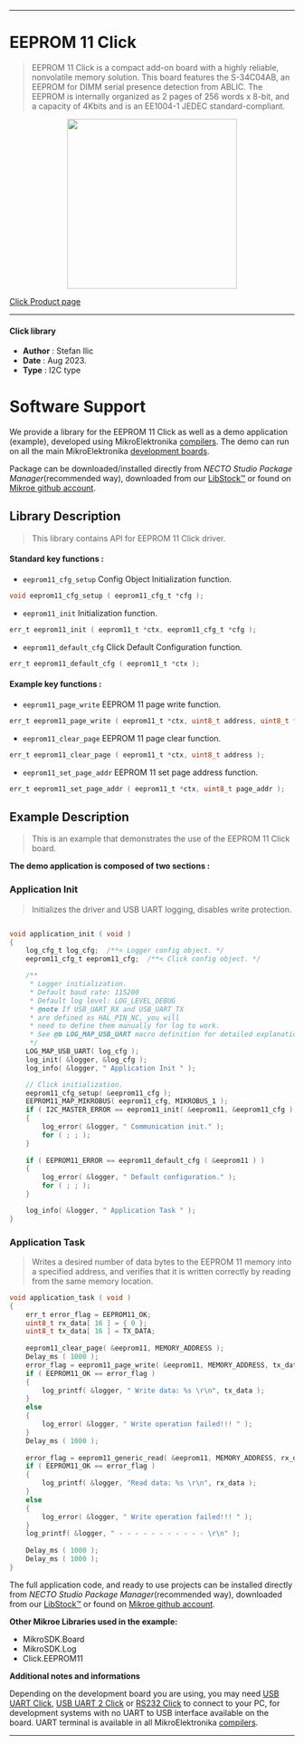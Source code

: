
---
# EEPROM 11 Click

> EEPROM 11 Click is a compact add-on board with a highly reliable, nonvolatile memory solution. This board features the S-34C04AB, an EEPROM for DIMM serial presence detection from ABLIC. The EEPROM is internally organized as 2 pages of 256 words x 8-bit, and a capacity of 4Kbits and is an EE1004-1 JEDEC standard-compliant.

<p align="center">
  <img src="https://download.mikroe.com/images/click_for_ide/eeprom11_click.png" height=300px>
</p>

[Click Product page](https://www.mikroe.com/eeprom-11-click)

---


#### Click library

- **Author**        : Stefan Ilic
- **Date**          : Aug 2023.
- **Type**          : I2C type


# Software Support

We provide a library for the EEPROM 11 Click
as well as a demo application (example), developed using MikroElektronika
[compilers](https://www.mikroe.com/necto-studio).
The demo can run on all the main MikroElektronika [development boards](https://www.mikroe.com/development-boards).

Package can be downloaded/installed directly from *NECTO Studio Package Manager*(recommended way), downloaded from our [LibStock&trade;](https://libstock.mikroe.com) or found on [Mikroe github account](https://github.com/MikroElektronika/mikrosdk_click_v2/tree/master/clicks).

## Library Description

> This library contains API for EEPROM 11 Click driver.

#### Standard key functions :

- `eeprom11_cfg_setup` Config Object Initialization function.
```c
void eeprom11_cfg_setup ( eeprom11_cfg_t *cfg );
```

- `eeprom11_init` Initialization function.
```c
err_t eeprom11_init ( eeprom11_t *ctx, eeprom11_cfg_t *cfg );
```

- `eeprom11_default_cfg` Click Default Configuration function.
```c
err_t eeprom11_default_cfg ( eeprom11_t *ctx );
```

#### Example key functions :

- `eeprom11_page_write` EEPROM 11 page write function.
```c
err_t eeprom11_page_write ( eeprom11_t *ctx, uint8_t address, uint8_t *data_in );
```

- `eeprom11_clear_page` EEPROM 11 page clear function.
```c
err_t eeprom11_clear_page ( eeprom11_t *ctx, uint8_t address );
```

- `eeprom11_set_page_addr` EEPROM 11 set page address function.
```c
err_t eeprom11_set_page_addr ( eeprom11_t *ctx, uint8_t page_addr );
```

## Example Description

> This is an example that demonstrates the use of the EEPROM 11 Click board.

**The demo application is composed of two sections :**

### Application Init

> Initializes the driver and USB UART logging, disables write protection.

```c

void application_init ( void ) 
{
    log_cfg_t log_cfg;  /**< Logger config object. */
    eeprom11_cfg_t eeprom11_cfg;  /**< Click config object. */

    /** 
     * Logger initialization.
     * Default baud rate: 115200
     * Default log level: LOG_LEVEL_DEBUG
     * @note If USB_UART_RX and USB_UART_TX 
     * are defined as HAL_PIN_NC, you will 
     * need to define them manually for log to work. 
     * See @b LOG_MAP_USB_UART macro definition for detailed explanation.
     */
    LOG_MAP_USB_UART( log_cfg );
    log_init( &logger, &log_cfg );
    log_info( &logger, " Application Init " );

    // Click initialization.
    eeprom11_cfg_setup( &eeprom11_cfg );
    EEPROM11_MAP_MIKROBUS( eeprom11_cfg, MIKROBUS_1 );
    if ( I2C_MASTER_ERROR == eeprom11_init( &eeprom11, &eeprom11_cfg ) ) 
    {
        log_error( &logger, " Communication init." );
        for ( ; ; );
    }
    
    if ( EEPROM11_ERROR == eeprom11_default_cfg ( &eeprom11 ) )
    {
        log_error( &logger, " Default configuration." );
        for ( ; ; );
    }

    log_info( &logger, " Application Task " );
}

```

### Application Task

> Writes a desired number of data bytes to the EEPROM 11 memory into a specified address, 
  and verifies that it is written correctly by reading from the same memory location.

```c
void application_task ( void ) 
{
    err_t error_flag = EEPROM11_OK;
    uint8_t rx_data[ 16 ] = { 0 };
    uint8_t tx_data[ 16 ] = TX_DATA;
    
    eeprom11_clear_page( &eeprom11, MEMORY_ADDRESS );
    Delay_ms ( 1000 );
    error_flag = eeprom11_page_write( &eeprom11, MEMORY_ADDRESS, tx_data );
    if ( EEPROM11_OK == error_flag )
    {
        log_printf( &logger, " Write data: %s \r\n", tx_data );
    }
    else
    {
        log_error( &logger, " Write operation failed!!! " );
    }
    Delay_ms ( 1000 );
    
    error_flag = eeprom11_generic_read( &eeprom11, MEMORY_ADDRESS, rx_data, 15 );
    if ( EEPROM11_OK == error_flag )
    {
        log_printf( &logger, "Read data: %s \r\n", rx_data );
    }
    else
    {
        log_error( &logger, " Write operation failed!!! " );
    }
    log_printf( &logger, " - - - - - - - - - - - \r\n" );
    
    Delay_ms ( 1000 );
    Delay_ms ( 1000 );
}
```

The full application code, and ready to use projects can be installed directly from *NECTO Studio Package Manager*(recommended way), downloaded from our [LibStock&trade;](https://libstock.mikroe.com) or found on [Mikroe github account](https://github.com/MikroElektronika/mikrosdk_click_v2/tree/master/clicks).

**Other Mikroe Libraries used in the example:**

- MikroSDK.Board
- MikroSDK.Log
- Click.EEPROM11

**Additional notes and informations**

Depending on the development board you are using, you may need
[USB UART Click](https://www.mikroe.com/usb-uart-click),
[USB UART 2 Click](https://www.mikroe.com/usb-uart-2-click) or
[RS232 Click](https://www.mikroe.com/rs232-click) to connect to your PC, for
development systems with no UART to USB interface available on the board. UART
terminal is available in all MikroElektronika
[compilers](https://shop.mikroe.com/compilers).

---
